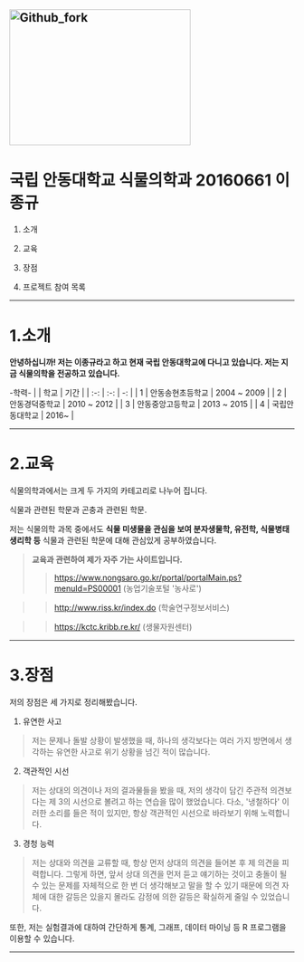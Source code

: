 <img src="https://user-images.githubusercontent.com/86450993/123884089-541d0d80-d985-11eb-8957-a91501ca2bcb.jpg" width="320px" height="240px" title="px(픽셀) 크기 설정" alt="Github_fork"></img><br/>   
--------------------------------
# 국립 안동대학교 식물의학과 20160661 이종규

1. 소개

2. 교육

3. 장점

4. 프로젝트 참여 목록
------------------------------------
# 1.소개

**안녕하십니까! 저는 이종규라고 하고 현재 국립 안동대학교에 다니고 있습니다. 저는 지금 식물의학을 전공하고 있습니다.** 

-학력-
| | 학교 | 기간 | 
| :-: | :-: | -: | 
| 1 | 안동송현초등학교 | 2004 ~ 2009 |
| 2 | 안동경덕중학교 | 2010 ~ 2012 | 
| 3 | 안동중앙고등학교 | 2013 ~ 2015 |
| 4 | 국립안동대학교 | 2016~     |

----------------------------------------------
# 2.교육

식물의학과에서는 크게 두 가지의 카테고리로 나누어 집니다. 

식물과 관련된 학문과 곤충과 관련된 학문.

저는 식물의학 과목 중에서도 __식물 미생물을 관심을 보여 분자생물학, 유전학, 식물병태생리학 등__ 식물과 관련된 학문에 대해 관심있게 공부하였습니다.

> __교육과 관련하여 제가 자주 가는 사이트입니다.__
> > <https://www.nongsaro.go.kr/portal/portalMain.ps?menuId=PS00001> (농업기술포털 '농사로')

> > <http://www.riss.kr/index.do> (학술연구정보서비스)

> > <https://kctc.kribb.re.kr/> (생물자원센터)

-------------------------------------------------
# 3.장점

저의 장점은 세 가지로 정리해봤습니다.

1. 유연한 사고
> 저는 문제나 돌발 상황이 발생했을 때, 하나의 생각보다는 여러 가지 방면에서 생각하는 유연한 사고로 위기 상황을 넘긴 적이 많습니다. 

2. 객관적인 시선
> 저는 상대의 의견이나 저의 결과물들을 봤을 때, 저의 생각이 담긴 주관적 의견보다는 제 3의 시선으로 볼려고 하는 연습을 많이 했었습니다. 다소, '냉철하다' 이러한 소리를 들은 적이 있지만, 항상 객관적인 시선으로 바라보기 위해 노력합니다.

3. 경청 능력
> 저는  상대와 의견을 교류할 때, 항상 먼저 상대의 의견을 들어본 후 제 의견을 피력합니다. 그렇게 하면, 앞서 상대 의견을 먼저 듣고 얘기하는 것이고 충돌이 될 수 있는 문제를 자체적으로 한 번 더 생각해보고 말을 할 수 있기 때문에 의견 자체에 대한 갈등은 있을지 몰라도 감정에 의한 갈등은 확실하게 줄일 수 있었습니다.  

또한, 저는 실험결과에 대하여 간단하게 통계, 그래프, 데이터 마이닝 등 R 프로그램을 이용할 수 있습니다.

---------------------------------------------------------------------

